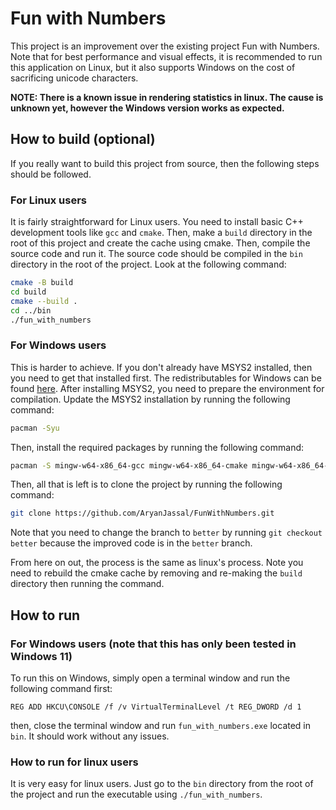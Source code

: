 # Fun with Numbers

This project is an improvement over the existing project Fun with Numbers. Note that for best performance and visual effects, it is recommended to run this application on Linux, but it also supports Windows on the cost of sacrificing unicode characters.

**NOTE: There is a known issue in rendering statistics in linux. The cause is unknown yet, however the Windows version works as expected.**

## How to build (optional)

If you really want to build this project from source, then the following steps should be followed.

### For Linux users

It is fairly straightforward for Linux users. You need to install basic C++ development tools like `gcc` and `cmake`. Then, make a `build` directory in the root of this project and create the cache using cmake. Then, compile the source code and run it. The source code should be compiled in the `bin` directory in the root of the project. Look at the following command:

```bash
cmake -B build
cd build
cmake --build .
cd ../bin
./fun_with_numbers
```

### For Windows users

This is harder to achieve. If you don't already have MSYS2 installed, then you need to get that installed first. The redistributables for Windows can be found [here](https://www.msys2.org/). After installing MSYS2, you need to prepare the environment for compilation. Update the MSYS2 installation by running the following command:

```bash
pacman -Syu
```

Then, install the required packages by running the following command:

```bash
pacman -S mingw-w64-x86_64-gcc mingw-w64-x86_64-cmake mingw-w64-x86_64-ninja git
```

Then, all that is left is to clone the project by running the following command:

```bash
git clone https://github.com/AryanJassal/FunWithNumbers.git
```

Note that you need to change the branch to `better` by running `git checkout better` because the improved code is in the `better` branch.

From here on out, the process is the same as linux's process. Note you need to rebuild the cmake cache by removing and re-making the `build` directory then running the command.

## How to run

### For Windows users (note that this has only been tested in Windows 11)

To run this on Windows, simply open a terminal window and run the following command first:

```text
REG ADD HKCU\CONSOLE /f /v VirtualTerminalLevel /t REG_DWORD /d 1
```

then, close the terminal window and run `fun_with_numbers.exe` located in `bin`. It should work without any issues.

### How to run for linux users

It is very easy for linux users. Just go to the `bin` directory from the root of the project and run the executable using `./fun_with_numbers`.
